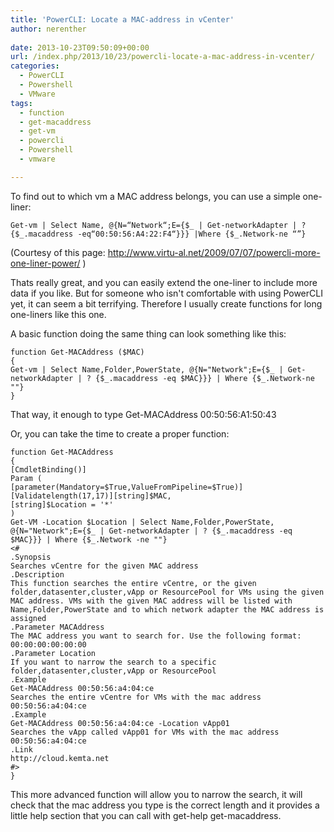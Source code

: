 ```yaml
---
title: 'PowerCLI: Locate a MAC-address in vCenter'
author: nerenther
 
date: 2013-10-23T09:50:09+00:00
url: /index.php/2013/10/23/powercli-locate-a-mac-address-in-vcenter/
categories:
  - PowerCLI
  - Powershell
  - VMware
tags:
  - function
  - get-macaddress
  - get-vm
  - powercli
  - Powershell
  - vmware

---
```

To find out to which vm a MAC address belongs, you can use a simple one-liner:

 ```
Get-vm | Select Name, @{N=“Network“;E={$_ | Get-networkAdapter | ? {$_.macaddress -eq“00:50:56:A4:22:F4“}}} |Where {$_.Network-ne “”} 
```

(Courtesy of this page: <a href="http://www.virtu-al.net/2009/07/07/powercli-more-one-liner-power/" target="_blank" rel="noopener">http://www.virtu-al.net/2009/07/07/powercli-more-one-liner-power/</a> )

Thats really great, and you can easily extend the one-liner to include more data if you like. But for someone who isn't comfortable with using PowerCLI yet, it can seem a bit terrifying. Therefore I usually create functions for long one-liners like this one.

A basic function doing the same thing can look something like this:

 ```
function Get-MACAddress ($MAC)
 {
 Get-vm | Select Name,Folder,PowerState, @{N="Network";E={$_ | Get-networkAdapter | ? {$_.macaddress -eq $MAC}}} | Where {$_.Network-ne ""}
 } 
```

That way, it enough to type Get-MACAddress 00:50:56:A1:50:43

Or, you can take the time to create a proper function:

 ```
function Get-MACAddress
{
 [CmdletBinding()]
 Param (
 [parameter(Mandatory=$True,ValueFromPipeline=$True)][Validatelength(17,17)][string]$MAC,
 [string]$Location = '*'
 )
 Get-VM -Location $Location | Select Name,Folder,PowerState, @{N="Network";E={$_ | Get-networkAdapter | ? {$_.macaddress -eq $MAC}}} | Where {$_.Network -ne ""}
<#
 .Synopsis
 Searches vCentre for the given MAC address
 .Description
 This function searches the entire vCentre, or the given folder,datasenter,cluster,vApp or ResourcePool for VMs using the given MAC address. VMs with the given MAC address will be listed with Name,Folder,PowerState and to which network adapter the MAC address is assigned
 .Parameter MACAddress
 The MAC address you want to search for. Use the following format: 00:00:00:00:00:00
 .Parameter Location
 If you want to narrow the search to a specific folder,datasenter,cluster,vApp or ResourcePool
 .Example
 Get-MACAddress 00:50:56:a4:04:ce
 Searches the entire vCentre for VMs with the mac address 00:50:56:a4:04:ce
 .Example
 Get-MACAddress 00:50:56:a4:04:ce -Location vApp01
 Searches the vApp called vApp01 for VMs with the mac address 00:50:56:a4:04:ce
 .Link
 http://cloud.kemta.net
 #>
} 
```

This more advanced function will allow you to narrow the search, it will check that the mac address you type is the correct length and it provides a little help section that you can call with get-help get-macaddress.

&nbsp;

&nbsp;